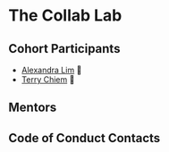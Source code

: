 # The Collab Lab

## Cohort Participants
- [Alexandra Lim](https://github.com/alexandra-lim) 🍩
- [Terry Chiem](https://github.com/terchiem) 🍕

## Mentors

## Code of Conduct Contacts
